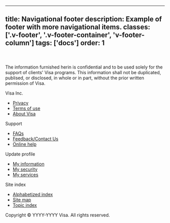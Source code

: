 <!--
 *              Copyright (c) 2025 Visa, Inc.
 *
 * Licensed under the Apache License, Version 2.0 (the "License");
 * you may not use this file except in compliance with the License.
 * You may obtain a copy of the License at
 *
 *         http://www.apache.org/licenses/LICENSE-2.0
 *
 * Unless required by applicable law or agreed to in writing, software
 * distributed under the License is distributed on an "AS IS" BASIS,
 * WITHOUT WARRANTIES OR CONDITIONS OF ANY KIND, either express or implied.
 * See the License for the specific language governing permissions and
 * limitations under the License.
 *
 -->
---
title: Navigational footer
description: Example of footer with more navigational items.
classes: ['.v-footer', '.v-footer-container', 'v-footer-column']
tags: ['docs']
order: 1
---

<footer class="v-footer v-flex v-flex-col v-gap-24 v-p-24">
  <div class="v-flex v-flex-wrap v-gap-24">
    <div class="v-flex v-flex-col v-flex-grow v-gap-24" style="flex-basis: calc(50% - 24px); min-inline-size: 50%">
      <svg fill="none" height="23" viewbox="0 0 71 23" width="71" class="v-logo">
        <path clip-rule="evenodd" d="M50.6986 15.3377C50.7123 11.8369 47.8134 10.3152 45.4937 9.09755C43.9358 8.27981 42.6393 7.59921 42.6617 6.54843C42.6781 5.75329 43.4371 4.90557 45.0931 4.692C47.0325 4.5045 48.9864 4.8451 50.7479 5.67771L51.7566 0.985714C50.0419 0.341244 48.2261 0.00745647 46.3943 0C40.7429 0 36.7376 3.013 36.7014 7.33043C36.6653 10.5143 39.5501 12.3017 41.7286 13.363C43.9629 14.4473 44.7153 15.1439 44.7054 16.1164C44.7054 17.6049 42.9213 18.2587 41.2751 18.285C38.4794 18.3296 36.8224 17.5564 35.5085 16.9434L35.3839 16.8853L34.3357 21.7416C35.6763 22.3593 38.1504 22.8949 40.7166 22.9211C46.7393 22.9211 50.6821 19.9443 50.7019 15.3377H50.6986ZM26.9429 0.404143L17.6541 22.5729H11.592L7.02157 4.88257C6.74229 3.79171 6.50243 3.39414 5.658 2.93414C4.27143 2.18829 2.00429 1.48514 0 1.04814L0.138 0.391H9.89329C11.2059 0.396383 12.3201 1.35458 12.5219 2.65157L14.9369 15.4823L20.9234 0.404143H26.9429ZM70.9714 22.5663H65.6683L64.975 19.2641H57.6183L56.4223 22.5729H50.4029L59.0016 2.03057C59.409 1.04254 60.3741 0.399575 61.4429 0.404143H66.3419L70.9714 22.5663ZM59.2677 14.72L62.2873 6.394L64.0254 14.72H59.2677ZM30.3994 22.5729L35.1571 0.404143H29.4071L24.6626 22.5729H30.3994Z" fill-rule="evenodd" id="Visa">
        </path>
      </svg>
      <p>
        The information furnished herin is confidential and to be used solely for the support of clients' Visa programs. This information shall not be duplicated, publised, or disclosed, in whole or in part, without the prior written permission of Visa.
      </p>
    </div>
    <div class="v-footer-container">
      <div class="v-footer-column">
        <span class="v-typography-body-2-bold">
          Visa Inc.
        </span>
        <ul class="v-flex v-flex-col v-gap-16">
          <li>
            <a class="v-link" href="./footer">
              Privacy
            </a>
          </li>
          <li>
            <a class="v-link" href="./footer">
              Terms of use
            </a>
          </li>
          <li>
            <a class="v-link" href="./footer">
              About Visa
            </a>
          </li>
        </ul>
      </div>
      <div class="v-footer-column">
        <span class="v-typography-body-2-bold">
          Support
        </span>
        <ul class="v-flex v-flex-col v-gap-16">
          <li>
            <a class="v-link" href="./footer">
              FAQs
            </a>
          </li>
          <li>
            <a class="v-link" href="./footer">
              Feedback/Contact Us
            </a>
          </li>
          <li>
            <a class="v-link" href="./footer">
              Online help
            </a>
          </li>
        </ul>
      </div>
      <div class="v-footer-column">
        <span class="v-typography-body-2-bold">
          Update profile
        </span>
        <ul class="v-flex v-flex-col v-gap-16">
          <li>
            <a class="v-link" href="./footer">
              My information
            </a>
          </li>
          <li>
            <a class="v-link" href="./footer">
              My security
            </a>
          </li>
          <li>
            <a class="v-link" href="./footer">
              My services
            </a>
          </li>
        </ul>
      </div>
      <div class="v-footer-column">
        <span class="v-typography-body-2-bold">
          Site index
        </span>
        <ul class="v-flex v-flex-col v-gap-16">
          <li>
            <a class="v-link" href="./footer">
              Alphabetized index
            </a>
          </li>
          <li>
            <a class="v-link" href="./footer">
              Site map
            </a>
          </li>
          <li>
            <a class="v-link" href="./footer">
              Topic index
            </a>
          </li>
        </ul>
      </div>
    </div>
  </div>
  <p class="v-typography-color-subtle">
  Copyright © YYYY-YYYY Visa. All rights reserved.
  </p>
</footer>
